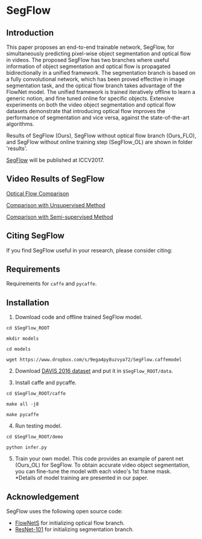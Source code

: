 SegFlow
=========================================
Introduction
-----------------------------------------
This paper proposes an end-to-end trainable network, SegFlow, for simultaneously predicting pixel-wise object segmentation and optical flow in videos. The proposed SegFlow has two branches where useful information of object segmentation and optical flow is propagated bidirectionally in a unified framework. The segmentation branch is based on a fully convolutional network, which has been proved effective in image segmentation task, and the optical flow branch takes advantage of the FlowNet model. The unified framework is trained iteratively offline to learn a generic notion, and fine tuned online for specific objects. Extensive experiments on both the video object segmentation and optical flow datasets demonstrate that introducing optical flow improves the performance of segmentation and vice versa, against the state-of-the-art algorithms.

Results of SegFlow (Ours), SegFlow without optical flow branch (Ours_FLO), and SegFlow without online training step (SegFlow_OL) are shown in folder 'results'.

[SegFlow]() will be published at ICCV2017.

Video Results of SegFlow
-------------------------------------------
[Optical Flow Comparison](https://www.youtube.com/watch?v=pyYbqeBteq4&feature=youtu.be)

[Comparison with Unsupervised Method](https://www.youtube.com/watch?v=MzWSGgPMTlo&feature=youtu.be)

[Comparison with Semi-supervised Method](https://www.youtube.com/watch?v=FN_ePVSDMvo&feature=youtu.be)


Citing SegFlow
-------------------------------------------
If you find SegFlow useful in your research, please consider citing:


Requirements
-------------------------------------------
Requirements for `caffe` and `pycaffe`.


Installation
-----------------------------------------------------
1. Download code and offline trained SegFlow model.

`cd $SegFlow_ROOT`

`mkdir models`

`cd models`

`wget https://www.dropbox.com/s/9ega4py8uzvya72/SegFlow.caffemodel`

2. Download [DAVIS 2016 dataset](http://davischallenge.org/code.html) and put it in `$SegFlow_ROOT/data`.

3. Install caffe and pycaffe.

`cd $SegFlow_ROOT/caffe`

`make all -j8`

`make pycaffe`

4. Run testing model.

`cd $SegFlow_ROOT/demo`

`python infer.py`

5. Train your own model.
This code provides an example of parent net (Ours_OL) for SegFlow.
To obtain accurate video object segmentation, you can fine-tune the model with each video's 1st frame mask.\
*Details of model training are presented in our paper.



Acknowledgement
--------------------------------------------------
SegFlow uses the following open source code:
* [FlowNetS](https://github.com/liruoteng/FlowNet) for initializing optical flow branch.
* [ResNet-101](https://github.com/KaimingHe/deep-residual-networks) for initializing segmentation branch.



